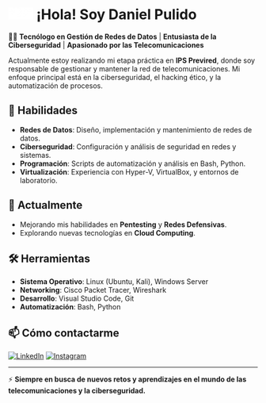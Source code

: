 # <img src="https://github.com/SrSaki/SrSaki/blob/main/logo.png" alt="Logo" width="50"> ¡Hola! Soy Daniel Pulido 

👨‍💻 **Tecnólogo en Gestión de Redes de Datos** | **Entusiasta de la Ciberseguridad** | **Apasionado por las Telecomunicaciones**

Actualmente estoy realizando mi etapa práctica en **IPS Previred**, donde soy responsable de gestionar y mantener la red de telecomunicaciones. Mi enfoque principal está en la ciberseguridad, el hacking ético, y la automatización de procesos.

## 🚀 Habilidades

- **Redes de Datos**: Diseño, implementación y mantenimiento de redes de datos.
- **Ciberseguridad**: Configuración y análisis de seguridad en redes y sistemas.
- **Programación**: Scripts de automatización y análisis en Bash, Python.
- **Virtualización**: Experiencia con Hyper-V, VirtualBox, y entornos de laboratorio.

## 🌱 Actualmente

- Mejorando mis habilidades en **Pentesting** y **Redes Defensivas**.
- Explorando nuevas tecnologías en **Cloud Computing**.

## 🛠️ Herramientas

- **Sistema Operativo**: Linux (Ubuntu, Kali), Windows Server
- **Networking**: Cisco Packet Tracer, Wireshark
- **Desarrollo**: Visual Studio Code, Git
- **Automatización**: Bash, Python

## 📫 Cómo contactarme

[![LinkedIn](https://img.shields.io/badge/LinkedIn-%230077B5.svg?style=for-the-badge&logo=linkedin&logoColor=white)](https://www.linkedin.com/in/daniel-felipe-pulido-castro-8a84881a2/)
[![Instagram](https://img.shields.io/badge/Instagram-%23E4405F.svg?style=for-the-badge&logo=Instagram&logoColor=white)](https://www.instagram.com/sakinad.hacker/)


---

⚡ **Siempre en busca de nuevos retos y aprendizajes en el mundo de las telecomunicaciones y la ciberseguridad.**
